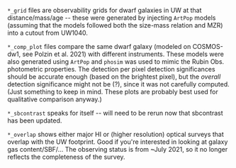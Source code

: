 `*_grid` files are observability grids for dwarf galaxies in UW at that distance/mass/age -- these were generated by injecting `ArtPop` models (assuming that the models followed both the size-mass relation and MZR) into a cutout from UW1040.

`*_comp_plot` files compare the same dwarf galaxy (modeled on COSMOS-dw1, see Polzin et al. 2021) with different instruments. These models were also generated using `ArtPop` and `phosim` was used to mimic the Rubin Obs. photometric properties. The detection per pixel detection significances should be accurate enough (based on the brightest pixel), but the _overall_ detection significance might not be (?), since it was not carefully computed. (Just something to keep in mind. These plots are probably best used for qualitative comparison anyway.)

`*_sbcontrast` speaks for itself -- will need to be rerun now that sbcontrast has been updated.

`*_overlap` shows either major HI or (higher resolution) optical surveys that overlap with the UW footprint. Good if you're interested in looking at galaxy gas content/SBF/... The observing status is from ~July 2021, so it no longer reflects the completeness of the survey.
